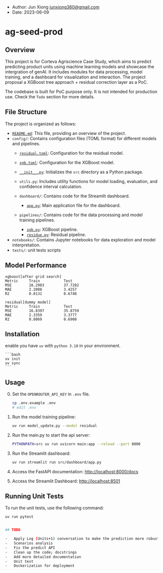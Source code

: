 - Author: Jun Xiong <junxiong360@gmail.com>  
- Date: 2023-06-09

# ag-seed-prod

## Overview

This project is for Corteva Agriscience Case Study, which aims to predict predicting product units using machine learning models and showcase the intergration of genAI. It includes modules for data processing, model training, and a dashboard for visualization and interaction. The project proposal a XGBoost tree approach + residual correction layer as a PoC.

The codebase is built for PoC purpose only. It is not intended for production use. Check the `Todo` section for more details.

## File Structure

The project is organized as follows:

-   [`README.md`](README.md): This file, providing an overview of the project.
-   `config/`: Contains configuration files (TOML format) for different models and pipelines.
    -   [`residual.toml`](config/residual.toml): Configuration for the residual model.
    -   [`xgb.toml`](config/xgb.toml): Configuration for the XGBoost model.

    -   [`__init__.py`](src/__init__.py): Initializes the `src` directory as a Python package.
    -   `utils.py`: Includes utility functions for model loading, evaluation, and confidence interval calculation.
    -   `dashboard/`: Contains code for the Streamlit dashboard.
        -   [`app.py`](src/dashboard/app.py): Main application file for the dashboard.
    -   `pipelines/`: Contains code for the data processing and model training pipelines.
        -   [`xgb.py`](src/pipelines/xgb.py): XGBoost pipeline.
        -   [`residue.py`](src/pipelines/residue.py): Residual pipeline.
-   `notebooks/`: Contains Jupyter notebooks for data exploration and model interpretation.
-   `tests/`: unit tests scripts

## Model Performance
```
xgboost[after grid search]
Metric     Train           Test           
MSE        16.2983         37.7282        
MAE        2.2088          3.4257         
R2         0.8131          0.6748  

residual[dummy model]
Metric     Train           Test           
MSE        16.8397         35.8759
MAE        2.3359          3.3777
R2         0.8069          0.6908
```

## Installation

enable you have `uv` with `python 3.10` in your environment.

    ```bash
    uv init
    uv sync
    ```

## Usage

0.  Set the `OPENROUTER_API_KEY` in `.env` file.
    ```bash
    cp .env.example .env
    # edit .env
    ```


1.  Run the model training pipeline:
    ```bash
    uv run model_update.py --model residual
    ```

2.  Run the main.py to start the api server:

    ```bash
    PYTHONPATH=src uv run uvicorn main:app --reload --port 8000
    ```

3.  Run the Streamlit dashboard:

    ```bash
    uv run streamlit run src/dashboard/app.py
    ```
    

4.  Access the FastAPI documentation: [http://localhost:8000/docs](http://localhost:8000/docs)
5.  Access the Streamlit Dashboard: [http://localhost:8501](http://localhost:8501)

## Running Unit Tests

To run the unit tests, use the following command:

```bash
uv run pytest


## TODO

-   Apply Log (Units+1) conversation to make the prediction more robust
-   Scenarios analysis
-   Fix the predict API
-   Clean up the code; docstrings
-   Add more detailed documentation
-   Unit test
-   Dockerization for deployment
